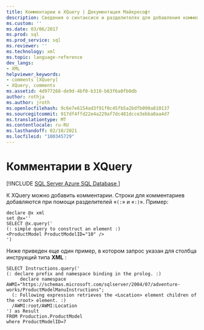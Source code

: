 ```yaml
---
title: Комментарии в XQuery | Документация Майкрософт
description: Сведения о синтаксисе и разделителях для добавления комментариев в XQuery.
ms.custom: ''
ms.date: 03/06/2017
ms.prod: sql
ms.prod_service: sql
ms.reviewer: ''
ms.technology: xml
ms.topic: language-reference
dev_langs:
- XML
helpviewer_keywords:
- comments [XQuery]
- XQuery, comments
ms.assetid: 4d977268-de9d-4bf0-b310-b63f6a0fb0db
author: rothja
ms.author: jroth
ms.openlocfilehash: 9c6e7e6154ad3f91f0c45fb5a2bdfb090a810137
ms.sourcegitcommit: 917df4ffd22e4a229af7dc481dcce3ebba0aa4d7
ms.translationtype: MT
ms.contentlocale: ru-RU
ms.lasthandoff: 02/10/2021
ms.locfileid: "100345729"
---
```

# <a name="comments-in-xquery"></a>Комментарии в XQuery
[!INCLUDE [SQL Server Azure SQL Database ](../includes/applies-to-version/sqlserver.md)]

  К XQuery можно добавить комментарии. Строки для комментариев добавляются при помощи разделителей «`(:`» и «`:)`». Пример:  
  
```  
declare @x xml  
set @x=''  
SELECT @x.query('  
(: simple query to construct an element :)  
<ProductModel ProductModelID="10" />  
')  
```  
  
 Ниже приведен еще один пример, в котором запрос указан для столбца инструкций типа **XML** :  
  
```  
SELECT Instructions.query('  
(: declare prefix and namespace binding in the prolog. :)  
     declare namespace AWMI="https://schemas.microsoft.com/sqlserver/2004/07/adventure-works/ProductModelManuInstructions";  
  (: Following expression retrieves the <Location> element children of the <root> element. :)  
  /AWMI:root/AWMI:Location  
') as Result  
FROM Production.ProductModel  
where ProductModelID=7  
```  
  
  
